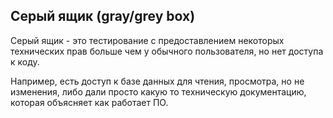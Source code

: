 ## Серый ящик (gray/grey box)

Серый ящик - это тестирование с предоставлением некоторых технических прав больше чем у обычного пользователя, но нет доступа к коду. 

Например, есть доступ к базе данных для чтения, просмотра, но не изменения, либо дали просто какую то техническую документацию, которая объясняет как работает ПО. 